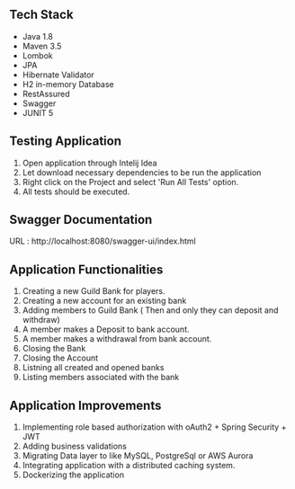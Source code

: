 

Tech Stack
------------

- Java 1.8
- Maven 3.5
- Lombok
- JPA
- Hibernate Validator
- H2 in-memory Database
- RestAssured
- Swagger
- JUNIT 5

Testing Application
---------------
1. Open application through Intelij Idea
2. Let download necessary dependencies to be run the application
3. Right click on the Project and select 'Run All Tests' option.
4. All tests should be executed.


Swagger Documentation
--------------

URL : http://localhost:8080/swagger-ui/index.html

Application Functionalities
--------------

1. Creating a new Guild Bank for players.
2. Creating a new account for an existing bank
3. Adding members to Guild Bank ( Then and only they can deposit and withdraw)
4. A member makes a Deposit to bank account.
5. A member makes a withdrawal from bank account.
6. Closing the Bank
7. Closing the Account
8. Listning all created and opened banks
9. Listing members associated with the bank

Application Improvements
--------------

1. Implementing role based authorization with oAuth2 + Spring Security + JWT
2. Adding business validations
3. Migrating Data layer to like MySQL, PostgreSql or AWS Aurora
4. Integrating application with a distributed caching system.
5. Dockerizing the application